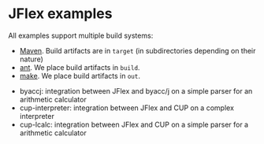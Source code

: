 # JFlex examples

All examples support multiple build systems:
- [Maven](https://maven.apache.org/). Build artifacts are in `target` (in subdirectories depending on their nature)
- [ant](https://ant.apache.org/). We place build artifacts in `build`.
- [make](https://www.gnu.org/software/make). We place build artifacts in `out`.

* byaccj: integration between JFlex and byacc/j on a simple parser for an arithmetic calculator
* cup-interpreter: integration between JFlex and CUP on a complex interpreter
* cup-lcalc: integration between JFlex and CUP on a simple parser for a arithmetic calculator
